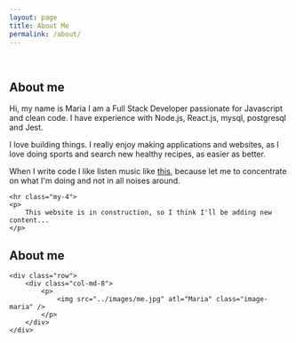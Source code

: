 ```yaml
---
layout: page
title: About Me
permalink: /about/
---
```


<div class="clearfix"></div>
<div class="row">
    <br/>
    <div class="jumbotron">
    <h2 class="display-3">About me</h2>
    <p class="lead">
        Hi, my name is Maria I am a Full Stack Developer passionate 
        for Javascript and clean code. I have experience with Node.js, 
        React.js, mysql, postgresql and Jest.
    </p>
    <p>
    I love building things. I really enjoy making applications and 
    websites, as I love doing sports and search new healthy recipes, 
    as easier as better.
    </p>
    <p>
    When I write code I like listen music like 
    <a href="https://www.youtube.com/watch?v=uqLEI_ht_fY" target="_blank">this</a>,
    because let me to concentrate on what I'm doing and not in all 
    noises around.
    </p>

    <hr class="my-4">
    <p>
        This website is in construction, so I think I'll be adding new content...
    </p> 
</div>
<div class="row">
    <h2 class="text-center">About me</h2>
</div>

<div class="container">
    
    <div class="row">
        <div class="col-md-8">
            <p>
                <img src="../images/me.jpg" atl="Maria" class="image-maria" />
            </p>
        </div>
    </div>
</div>


